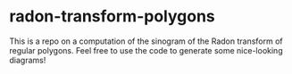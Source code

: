 # radon-transform-polygons

This is a repo on a computation of the sinogram of the Radon transform of regular polygons. Feel free to use the code to generate some nice-looking diagrams!

